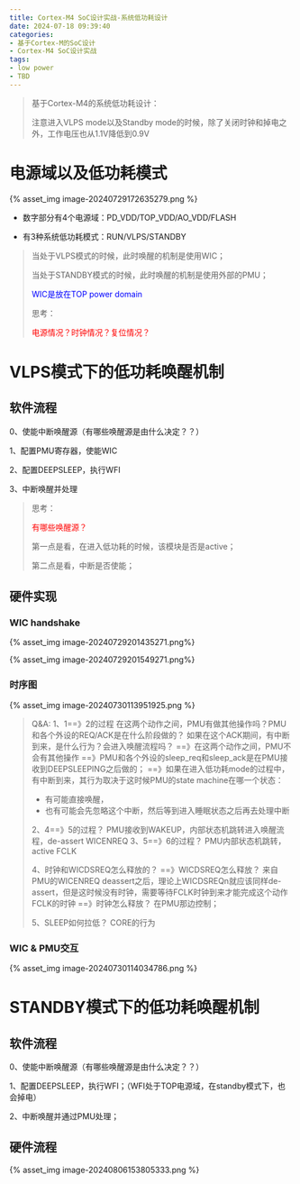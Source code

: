 ```yaml
---
title: Cortex-M4 SoC设计实战-系统低功耗设计
date: 2024-07-18 09:39:40
categories:
- 基于Cortex-M的SoC设计
- Cortex-M4 SoC设计实战
tags:
- low power
- TBD
---
```


> 基于Cortex-M4的系统低功耗设计：
>
> 注意进入VLPS mode以及Standby mode的时候，除了关闭时钟和掉电之外，工作电压也从1.1V降低到0.9V

# 电源域以及低功耗模式

{% asset_img image-20240729172635279.png %}

- 数字部分有4个电源域：PD_VDD/TOP_VDD/AO_VDD/FLASH

- 有3种系统低功耗模式：RUN/VLPS/STANDBY

> 当处于VLPS模式的时候，此时唤醒的机制是使用WIC；
>
> 当处于STANDBY模式的时候，此时唤醒的机制是使用外部的PMU；
>
> <font color=blue>WIC是放在TOP power  domain</font>
>
> 思考：
>
> <font color=red>电源情况？时钟情况？复位情况？</font>

# VLPS模式下的低功耗唤醒机制

## 软件流程

0、使能中断唤醒源（有哪些唤醒源是由什么决定？？）

1、配置PMU寄存器，使能WIC

2、配置DEEPSLEEP，执行WFI

3、中断唤醒并处理

> 思考：
>
> <font color=red>有哪些唤醒源？</font>
>
> 第一点是看，在进入低功耗的时候，该模块是否是active；
>
> 第二点是看，中断是否使能；



## 硬件实现

### WIC handshake

{% asset_img image-20240729201435271.png%}

{% asset_img image-20240729201549271.png%}

### 时序图

{% asset_img  image-20240730113951925.png %}

> Q&A:
> 1、1==》2的过程
> 在这两个动作之间，PMU有做其他操作吗？PMU和各个外设的REQ/ACK是在什么阶段做的？
> 如果在这个ACK期间，有中断到来，是什么行为？会进入唤醒流程吗？
> ==》在这两个动作之间，PMU不会有其他操作
> ==》PMU和各个外设的sleep_req和sleep_ack是在PMU接收到DEEPSLEEPING之后做的；
> ==》如果在进入低功耗mode的过程中，有中断到来，其行为取决于这时候PMU的state machine在哪一个状态：
>
> - 有可能直接唤醒，
> - 也有可能会先忽略这个中断，然后等到进入睡眠状态之后再去处理中断
>
> 2、4==》5的过程？
> PMU接收到WAKEUP，内部状态机跳转进入唤醒流程，de-assert WICENREQ
> 3、5==》6的过程？
> PMU内部状态机跳转，active FCLK
>
> 4、时钟和WICDSREQ怎么释放的？
> ==》WICDSREQ怎么释放？
> 来自PMU的WICENREQ deassert之后，理论上WICDSREQn就应该同样de-assert，但是这时候没有时钟，需要等待FCLK时钟到来才能完成这个动作
> FCLK的时钟
> ==》时钟怎么释放？
> 在PMU那边控制；
>
> 5、SLEEP如何拉低？
> CORE的行为

### WIC & PMU交互

{% asset_img  image-20240730114034786.png %}



# STANDBY模式下的低功耗唤醒机制

## 软件流程

0、使能中断唤醒源（有哪些唤醒源是由什么决定？？）

1、配置DEEPSLEEP，执行WFI；（WFI处于TOP电源域，在standby模式下，也会掉电）

2、中断唤醒并通过PMU处理；

## 硬件流程

{% asset_img  image-20240806153805333.png %}








































































